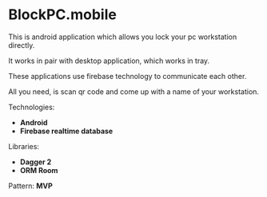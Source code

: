 # BlockPC.mobile

This is android application which allows you lock your pc workstation directly.

It works in pair with desktop application, which works in tray.

These applications use firebase technology to communicate each other.

All you need, is scan qr code and come up with a name of your workstation.

Technologies: 
 - **Android**
 - **Firebase realtime database**

Libraries:
 - **Dagger 2**
 - **ORM Room**

Pattern: **MVP**

